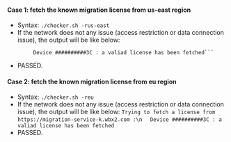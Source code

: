 #### Case 1: fetch the known migration license from us-east region
* Syntax:
  ```./checker.sh -rus-east ```
* If the network does not any issue (access restriction or data connection issue), the output will be like below:
  ```Trying to fetch a license from https://migration-service-a.wbx2.com : <br />
       Device ##########3C : a valiad license has been fetched```
* PASSED.

#### Case 2: fetch the known migration license from eu region
* Syntax:
  ```./checker.sh -reu ```
* If the network does not any issue (access restriction or data connection issue), the output will be like below:
  ```Trying to fetch a license from https://migration-service-k.wbx2.com :\n```
  ```  Device ##########3C : a valiad license has been fetched```
* PASSED.
